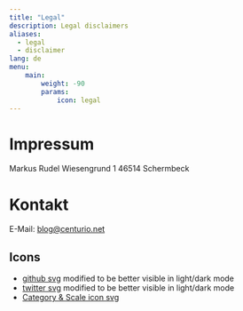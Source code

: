 ```yaml
---
title: "Legal"
description: Legal disclaimers
aliases:
  - legal
  - disclaimer
lang: de
menu:
    main: 
        weight: -90
        params:
            icon: legal
---
```


# Impressum
Markus Rudel
Wiesengrund 1
46514 Schermbeck

# Kontakt
E-Mail: blog@centurio.net

## Icons
* [github svg](https://simpleicons.org/?q=github) modified to be better visible in light/dark mode
* [twitter svg](https://simpleicons.org/?q=twitter) modified to be better visible in light/dark mode
* [Category & Scale icon svg](https://heroicons.com)